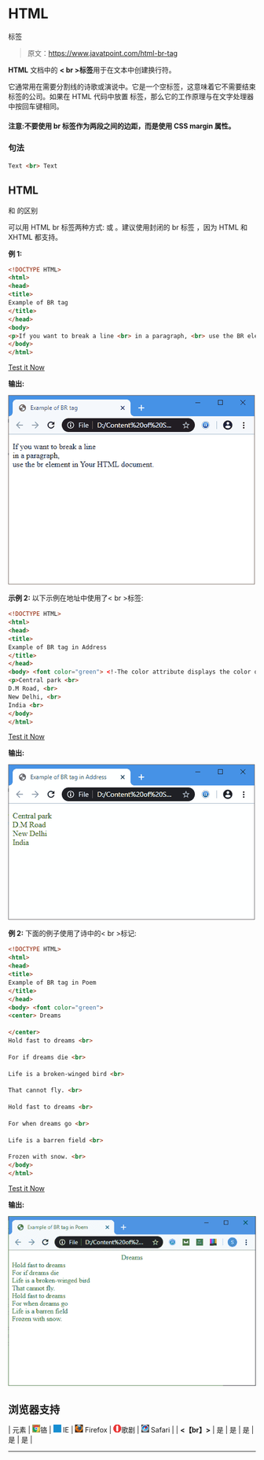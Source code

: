 # HTML
标签

> 原文：<https://www.javatpoint.com/html-br-tag>

**HTML** 文档中的 **< br >标签**用于在文本中创建换行符。

它通常用在需要分割线的诗歌或演说中。它是一个空标签，这意味着它不需要结束标签的公司。如果在 HTML 代码中放置
标签，那么它的工作原理与在文字处理器中按回车键相同。

#### 注意:不要使用 br 标签作为两段之间的边距，而是使用 CSS margin 属性。

### 句法

```html
Text <br> Text

```

## HTML
和
的区别

可以用 HTML br 标签两种方式:
或
。建议使用封闭的 br 标签
，因为 HTML 和 XHTML 都支持。

**例 1:**

```html
<!DOCTYPE HTML>
<html>
<head>
<title>
Example of BR tag
</title>
</head>  
<body>  
<p>If you want to break a line <br> in a paragraph, <br> use the BR element in <br> your HTML document. </p>  
</body>
</html>  

```

[Test it Now](https://www.javatpoint.com/oprweb/test.jsp?filename=htmlbrtag1)

**输出:**

![HTML br tag](img/b9831a15e9e8cd49d99ee8d788188308.png)

**示例 2:** 以下示例在地址中使用了< br >标签:

```html
<!DOCTYPE HTML>
<html>
<head>
<title>
Example of BR tag in Address
</title>
</head>  
<body> <font color="green"> <!-The color attribute displays the color of following address in green --> 
<p>Central park <br> 
D.M Road, <br>
New Delhi, <br>
India <br> 
</body>
</html>  

```

[Test it Now](https://www.javatpoint.com/oprweb/test.jsp?filename=htmlbrtag2)

**输出:**

![HTML br tag](img/f39199cdb2f159a853d82f9019b2210c.png)

**例 2:** 下面的例子使用了诗中的< br >标记:

```html
<!DOCTYPE HTML>
<html>
<head>
<title>
Example of BR tag in Poem
</title>
</head>  
<body> <font color="green"> 
<center> Dreams

</center>
Hold fast to dreams <br>

For if dreams die <br>

Life is a broken-winged bird <br>

That cannot fly. <br>

Hold fast to dreams <br>

For when dreams go <br>

Life is a barren field <br>

Frozen with snow. <br>
</body>
</html>  

```

[Test it Now](https://www.javatpoint.com/oprweb/test.jsp?filename=htmlbrtag3)

**输出:**

![HTML br tag](img/97463c88e26fa1e0618b134efa42c4b4.png)

## 浏览器支持

| 元素 | ![chrome browser](img/4fbdc93dc2016c5049ed108e7318df19.png)铬 | ![ie browser](img/83dd23df1fe8373fd5bf054b2c1dd88b.png) IE | ![firefox browser](img/4f001fff393888a8a807ed29b28145d1.png) Firefox | ![opera browser](img/6cad4a592cc69a052056a0577b4aac65.png)歌剧 | ![safari browser](img/a0f6a9711a92203c5dc5c127fe9c9fca.png) Safari |
| **<【br】>** | 是 | 是 | 是 | 是 | 是 |

* * *